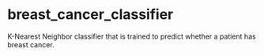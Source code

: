 # breast_cancer_classifier
K-Nearest Neighbor classifier that is trained to predict whether a patient has breast cancer.
